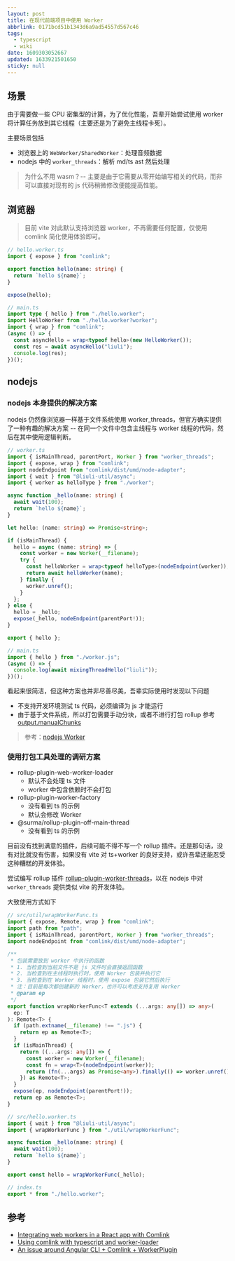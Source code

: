 ```yaml
---
layout: post
title: 在现代前端项目中使用 Worker
abbrlink: 0171bcd51b1343d6a9ad54557d567c46
tags:
  - typescript
  - wiki
date: 1609303052667
updated: 1633921501650
sticky: null
---
```


## 场景

由于需要做一些 CPU 密集型的计算，为了优化性能，吾辈开始尝试使用 worker 将计算任务放到其它线程（主要还是为了避免主线程卡死）。

主要场景包括

- 浏览器上的 `WebWorker/SharedWorker`：处理音频数据
- nodejs 中的 `worker_threads`：解析 md/ts ast 然后处理

> 为什么不用 wasm？-- 主要是由于它需要从零开始编写相关的代码，而非可以直接对现有的 js 代码稍微修改便能提高性能。

## 浏览器

> 目前 vite 对此默认支持浏览器 worker，不再需要任何配置，仅使用 comlink 简化使用体验即可。

```ts
// hello.worker.ts
import { expose } from "comlink";

export function hello(name: string) {
  return `hello ${name}`;
}

expose(hello);
```

```ts
// main.ts
import type { hello } from "./hello.worker";
import HelloWorker from "./hello.worker?worker";
import { wrap } from "comlink";
(async () => {
  const asyncHello = wrap<typeof hello>(new HelloWorker());
  const res = await asyncHello("liuli");
  console.log(res);
})();
```

## nodejs

### nodejs 本身提供的解决方案

nodejs 仍然像浏览器一样基于文件系统使用 worker_threads，但官方确实提供了一种有趣的解决方案 -- 在同一个文件中包含主线程与 worker 线程的代码，然后在其中使用逻辑判断。

```ts
// worker.ts
import { isMainThread, parentPort, Worker } from "worker_threads";
import { expose, wrap } from "comlink";
import nodeEndpoint from "comlink/dist/umd/node-adapter";
import { wait } from "@liuli-util/async";
import { worker as helloType } from "./worker";

async function _hello(name: string) {
  await wait(100);
  return `hello ${name}`;
}

let hello: (name: string) => Promise<string>;

if (isMainThread) {
  hello = async (name: string) => {
    const worker = new Worker(__filename);
    try {
      const helloWorker = wrap<typeof helloType>(nodeEndpoint(worker));
      return await helloWorker(name);
    } finally {
      worker.unref();
    }
  };
} else {
  hello = _hello;
  expose(_hello, nodeEndpoint(parentPort!));
}

export { hello };
```

```ts
// main.ts
import { hello } from "./worker.js";
(async () => {
  console.log(await mixingThreadHello("liuli"));
})();
```

看起来很简洁，但这种方案也并非尽善尽美，吾辈实际使用时发现以下问题

- 不支持开发环境测试 ts 代码，必须编译为 js 才能运行
- 由于基于文件系统，所以打包需要手动分块，或者不进行打包
  rollup 参考 [output.manualChunks](https://rollupjs.org/guide/en/#outputmanualchunks)

> 参考：[nodejs Worker](https://nodejs.org/api/worker_threads.html#worker_threads_class_worker)

### 使用打包工具处理的调研方案

- rollup-plugin-web-worker-loader
  - 默认不会处理 ts 文件
  - worker 中包含依赖时不会打包
- rollup-plugin-worker-factory
  - 没有看到 ts 的示例
  - 默认会修改 Worker
- @surma/rollup-plugin-off-main-thread
  - 没有看到 ts 的示例

目前没有找到满意的插件，后续可能不得不写一个 rollup 插件。还是那句话，没有对比就没有伤害，如果没有 vite 对 ts+worker 的良好支持，或许吾辈还能忍受这种糟糕的开发体验。

尝试编写 rollup 插件 [rollup-plugin-worker-threads](https://github.com/rxliuli/liuli-tools/tree/master/libs/rollup-plugin-worker-threads)，以在 nodejs 中对 `worker_threads` 提供类似 vite 的开发体验。

大致使用方式如下

```ts
// src/util/wrapWorkerFunc.ts
import { expose, Remote, wrap } from "comlink";
import path from "path";
import { isMainThread, parentPort, Worker } from "worker_threads";
import nodeEndpoint from "comlink/dist/umd/node-adapter";

/**
 * 包装需要放到 worker 中执行的函数
 * 1. 当检查到当前文件不是 js 文件时会直接返回函数
 * 2. 当检查到在主线程时执行时，使用 Worker 包装并执行它
 * 3. 当检查到在 Worker 线程时，使用 expose 包装它然后执行
 * 注：目前是每次都创建新的 Worker，也许可以考虑支持复用 Worker
 * @param ep
 */
export function wrapWorkerFunc<T extends (...args: any[]) => any>(
  ep: T
): Remote<T> {
  if (path.extname(__filename) !== ".js") {
    return ep as Remote<T>;
  }
  if (isMainThread) {
    return ((...args: any[]) => {
      const worker = new Worker(__filename);
      const fn = wrap<T>(nodeEndpoint(worker));
      return (fn(...args) as Promise<any>).finally(() => worker.unref());
    }) as Remote<T>;
  }
  expose(ep, nodeEndpoint(parentPort!));
  return ep as Remote<T>;
}
```

```ts
// src/hello.worker.ts
import { wait } from "@liuli-util/async";
import { wrapWorkerFunc } from "./util/wrapWorkerFunc";

async function _hello(name: string) {
  await wait(100);
  return `hello ${name}`;
}

export const hello = wrapWorkerFunc(_hello);
```

```ts
// index.ts
export * from "./hello.worker";
```

## 参考

- [Integrating web workers in a React app with Comlink](https://blog.logrocket.com/integrating-web-workers-in-a-react-app-with-comlink/)
- [Using comlink with typescript and worker-loader](https://lorefnon.tech/2019/03/24/using-comlink-with-typescript-and-worker-loader/)
- [An issue around Angular CLI + Comlink + WorkerPlugin](https://medium.com/lacolaco-blog/an-issue-around-angular-cli-comlink-workerplugin-585be1c8d087)
